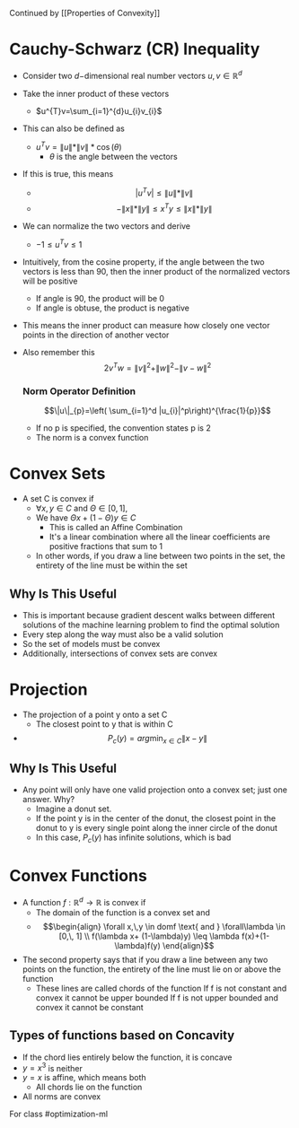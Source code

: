 Continued by [[Properties of Convexity]]
# Cauchy-Schwarz (CR) Inequality
- Consider two $d-$dimensional real number vectors $u,\,v \in \mathbb{R}^{d}$
- Take the inner product of these vectors
	- $u^{T}v=\sum_{i=1}^{d}u_{i}v_{i}$
- This can also be defined as 
	- $u^{T}v=\|u\|*\|v\|*\cos(\theta)$
		- $\theta$ is the angle between the vectors
- If this is true, this means
	- $$|u^{T}v| \leq \|u\|*\|v\|$$
	- $$-\|x\|*\|y\| \leq x^{T}y \leq \|x\|*\|y\|$$
- We can normalize the two vectors and derive
	- $-1 \leq u^{T}v \leq 1$

- Intuitively, from the cosine property, if the angle between the two vectors is less than 90, then the inner product of the normalized vectors will be positive
	- If angle is 90, the product will be 0
	- If angle is obtuse, the product is negative
- This means the inner product can measure how closely one vector points in the direction of another vector
- Also remember this $$2v^{T}w = \|v\|^{2}+ \|w\|^{2}- \|v-w\|^{2}$$
  ### Norm Operator Definition
  $$\|u\|_{p}=\left( \sum_{i=1}^d |u_{i}|^p\right)^{\frac{1}{p}}$$
	- If no p is specified, the convention states p is 2
	- The norm is a convex function
# Convex Sets
- A set C is convex if
	- $\forall x,\,y \in C$ and $\Theta \in [0,\,1]$,
	- We have $\Theta x+(1-\Theta)y \in C$
		- This is called an Affine Combination
		- It's a linear combination where all the linear coefficients are positive fractions that sum to 1
	- In other words, if you draw a line between two points in the set, the entirety of the line must be within the set
## Why Is This Useful
- This is important because gradient descent walks between different solutions of the machine learning problem to find the optimal solution
- Every step along the way must also be a valid solution
- So the set of models must be convex
- Additionally, intersections of convex sets are convex
# Projection
- The projection of a point y onto a set C
	- The closest point to y that is within C
- $$P_{c}(y)=arg\min_{x \in C}\|x-y\|$$
## Why Is This Useful
- Any point will only have one valid projection onto a convex set; just one answer. Why?
	- Imagine a donut set.
	- If the point y is in the center of the donut, the closest point in the donut to y is every single point along the inner circle of the donut
	- In this case, $P_{c}(y)$ has infinite solutions, which is bad
# Convex Functions
- A function $f: \mathbb{R}^{d}\to \mathbb{R}$ is convex if
	- The domain of the function is a convex set and
	- $$\begin{align}
\forall x,\,y \in domf \text{ and } \forall\lambda \in [0,\, 1] \\
f(\lambda x+ (1-\lambda)y) \leq \lambda f(x)+(1-\lambda)f(y)
\end{align}$$
- The second property says that if you draw a line between any two points on the function, the entirety of the line must lie on or above the function
	- These lines are called chords of the function
If f is not constant and convex it cannot be upper bounded
If f is not upper bounded and convex it cannot be constant
## Types of functions based on Concavity
- If the chord lies entirely below the function, it is concave
- $y=x^3$ is neither
- $y=x$ is affine, which means both
	- All chords lie on the function
- All norms are convex

For class #optimization-ml